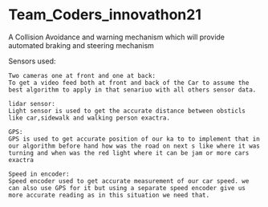 # Team_Coders_innovathon21
A Collision Avoidance and warning mechanism which will provide automated braking and steering mechanism 

Sensors used:  

    Two cameras one at front and one at back:
    To get a video feed both at front and back of the Car to assume the best algorithm to apply in that senariuo with all others sensor data.

    lidar sensor:
    Light sensor is used to get the accurate distance between obsticls like car,sidewalk and walking person exactra.

    GPS:
    GPS is used to get accurate position of our ka to to implement that in our algorithm before hand how was the road on next s like where it was turning and when was the red light where it can be jam or more cars exactra

    Speed in encoder:
    Speed encoder used to get accurate measurement of our car speed. we can also use GPS for it but using a separate speed encoder give us more accurate reading as in this situation we need that.

